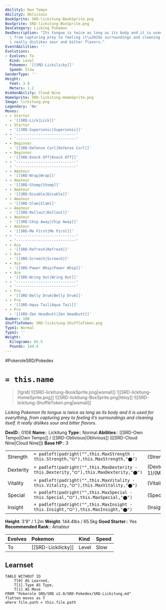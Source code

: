 ```yaml
---
Ability1: Own Tempo
Ability2: Oblivious
BookSprite: SRD-lickitung-BookSprite.png
BoxSprite: SRD-lickitung-BoxSprite.png
DexCategory: Licking Pokemon
DexDescription: "Its tongue is twice as long as its body and it is used for everything,\
  \ from capturing prey to feeling it\u2019s surroundings and cleaning itself. It\
  \ really dislikes sour and bitter flavors."
EventAbilities: ''
Evolutions:
- Evolves: To
  Kind: Level
  Pokemon: '[[SRD-Lickilicky]]'
  Speed: Slow
GenderType: ''
Height:
  Feet: 3.9
  Meters: 1.2
HiddenAbility: Cloud Nine
HomeSprite: SRD-lickitung-HomeSprite.png
Image: lickitung.png
Legendary: 'No'
Moves:
- - Starter
  - '[[SRD-Lick|Lick]]'
- - Starter
  - '[[SRD-Supersonic|Supersonic]]'
- - '---------------------------'
  - '---------------------------'
- - Beginner
  - '[[SRD-Defense Curl|Defense Curl]]'
- - Beginner
  - '[[SRD-Knock Off|Knock Off]]'
- - '---------------------------'
  - '---------------------------'
- - Amateur
  - '[[SRD-Wrap|Wrap]]'
- - Amateur
  - '[[SRD-Stomp|Stomp]]'
- - Amateur
  - '[[SRD-Disable|Disable]]'
- - Amateur
  - '[[SRD-Slam|Slam]]'
- - Amateur
  - '[[SRD-Rollout|Rollout]]'
- - Amateur
  - '[[SRD-Chip Away|Chip Away]]'
- - Amateur
  - '[[SRD-Me First|Me First]]'
- - '---------------------------'
  - '---------------------------'
- - Ace
  - '[[SRD-Refresh|Refresh]]'
- - Ace
  - '[[SRD-Screech|Screech]]'
- - Ace
  - '[[SRD-Power Whip|Power Whip]]'
- - Ace
  - '[[SRD-Wring Out|Wring Out]]'
- - '---------------------------'
  - '---------------------------'
- - Pro
  - '[[SRD-Belly Drum|Belly Drum]]'
- - Pro
  - '[[SRD-Aqua Tail|Aqua Tail]]'
- - Pro
  - '[[SRD-Zen Headbutt|Zen Headbutt]]'
Number: 108
ShuffleToken: SRD-lickitung-ShuffleToken.png
Type1: Normal
Type2: ''
Weight:
  Kilograms: 65.5
  Pounds: 144.4
---
```


#PokeroleSRD/Pokedex

# `= this.name`

> [!grid]
> ![[SRD-lickitung-BookSprite.png|wsmall]]
> ![[SRD-lickitung-HomeSprite.png]]
> ![[SRD-lickitung-BoxSprite.png|htiny]]
> ![[SRD-lickitung-ShuffleToken.png|wsmall]]


*Licking Pokemon*
*Its tongue is twice as long as its body and it is used for everything, from capturing prey to feeling it’s surroundings and cleaning itself. It really dislikes sour and bitter flavors.*

**DexID**:: 0108
**Name**:: Lickitung
**Type**:: Normal
**Abilities**:: [[SRD-Own Tempo|Own Tempo]] / [[SRD-Oblivious|Oblivious]] ([[SRD-Cloud Nine|Cloud Nine]])
**Base HP**:: 3

|           |                                                                                        |                                          |
| --------- | -------------------------------------------------------------------------------------- | ---------------------------------------- |
| Strength  | `= padleft(padright("",this.MaxStrength - this.Strength,"⭘"),this.MaxStrength,"⬤")`    | (Strength::2)/(MaxStrength::4)   |
| Dexterity | `= padleft(padright("",this.MaxDexterity - this.Dexterity,"⭘"),this.MaxDexterity,"⬤")` | (Dexterity:: 1)/(MaxDexterity::3) |
| Vitality  | `= padleft(padright("",this.MaxVitality - this.Vitality,"⭘"),this.MaxVitality,"⬤")`    | (Vitality::2)/(MaxVitality::5)   |
| Special   | `= padleft(padright("",this.MaxSpecial - this.Special,"⭘"),this.MaxSpecial,"⬤")`       | (Special::2)/(MaxSpecial::4)     |
| Insight   | `= padleft(padright("",this.MaxInsight - this.Insight,"⭘"),this.MaxInsight,"⬤")`       | (Insight::2)/(MaxInsight::5)     |

**Height**: 3'9" / 1.2m
**Weight**: 144.4lbs / 65.5kg
**Good Starter**:: Yes
**Recommended Rank**:: Amateur

| Evolves   | Pokemon            | Kind   | Speed   |
|:----------|:-------------------|:-------|:--------|
| To        | [[SRD-Lickilicky]] | Level  | Slow    |

## Learnset

```dataview
TABLE WITHOUT ID
    T[0] AS Learned,
    T[1].Type AS Type,
    T[1] AS Move
FROM "Pokerole SRD/SRD v2.0/SRD-Pokedex/SRD-Lickitung.md"
flatten moves as T
where file.path = this.file.path
```
